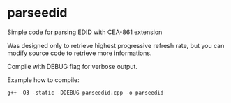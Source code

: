 # parseedid
Simple code for parsing EDID with CEA-861 extension

Was designed only to retrieve highest progressive refresh rate, but you can modify source code to retrieve more informations.

Compile with DEBUG flag for verbose output.

Example how to compile:
```
g++ -O3 -static -DDEBUG parseedid.cpp -o parseedid
```
